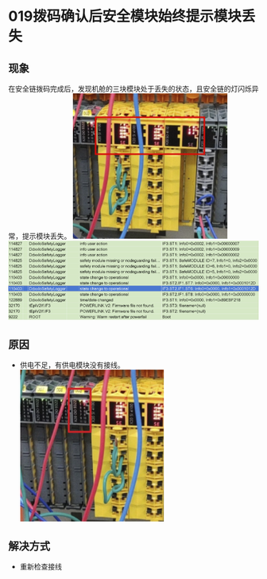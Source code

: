 # 019拨码确认后安全模块始终提示模块丢失
## 现象
在安全链拨码完成后，发现机舱的三块模块处于丢失的状态，且安全链的灯闪烁异常，提示模块丢失。
![Img](./FILES/019拨码确认后安全模块始终提示模块丢失.md/img-20220531153642.png)
![Img](./FILES/019拨码确认后安全模块始终提示模块丢失.md/img-20220531153651.png)
## 原因
- 供电不足，有供电模块没有接线。
![Img](./FILES/019拨码确认后安全模块始终提示模块丢失.md/img-20220531153713.png)
## 解决方式
- 重新检查接线
